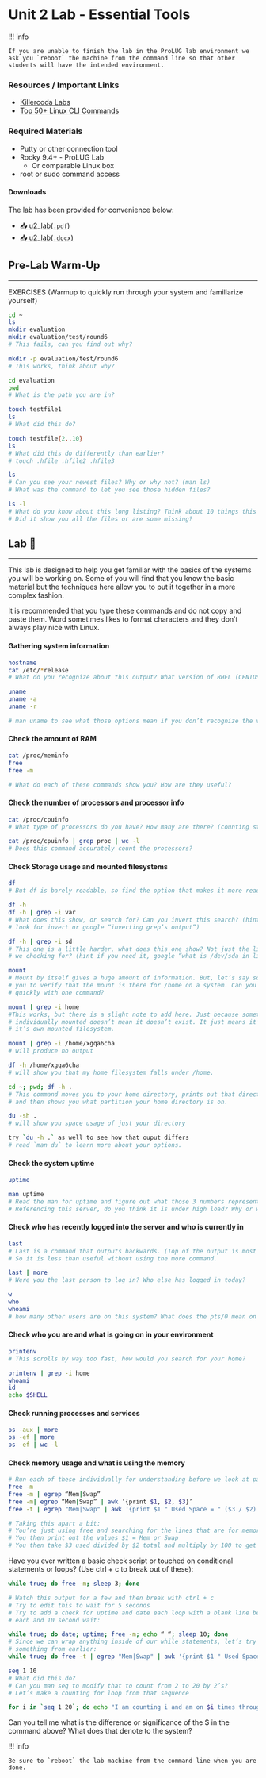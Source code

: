 # Unit 2 Lab - Essential Tools

!!! info

    If you are unable to finish the lab in the ProLUG lab environment we ask you `reboot` the machine from the command line so that other students will have the intended environment.

### Resources / Important Links

- [Killercoda Labs](https://killercoda.com/learn)
- [Top 50+ Linux CLI Commands](https://www.digitalocean.com/community/tutorials/linux-commands)

### Required Materials

- Putty or other connection tool
- Rocky 9.4+ - ProLUG Lab
  - Or comparable Linux box
- root or sudo command access

#### Downloads

The lab has been provided for convenience below:

- <a href="../../assets/lac/downloads/u2/u2_lab.pdf" target="_blank" download>📥 u2_lab(`.pdf`)</a>
- <a href="../../assets/lac/downloads/u2/u2_lab.docx" target="_blank" download>📥 u2_lab(`.docx`)</a>

## Pre-Lab Warm-Up

---

EXERCISES (Warmup to quickly run through your system and familiarize yourself)

```bash
cd ~
ls
mkdir evaluation
mkdir evaluation/test/round6
# This fails, can you find out why?

mkdir -p evaluation/test/round6
# This works, think about why?

cd evaluation
pwd
# What is the path you are in?

touch testfile1
ls
# What did this do?

touch testfile{2..10}
ls
# What did this do differently than earlier?
# touch .hfile .hfile2 .hfile3

ls
# Can you see your newest files? Why or why not? (man ls)
# What was the command to let you see those hidden files?

ls -l
# What do you know about this long listing? Think about 10 things this can show you.
# Did it show you all the files or are some missing?
```

## Lab 🧪

---

This lab is designed to help you get familiar with the basics of the systems you will be working on. Some of you will find that you know the basic material but the techniques here allow you to put it together in a more complex fashion.

It is recommended that you type these commands and do not copy and paste them. Word sometimes likes to format characters and they don’t always play nice with Linux.

#### Gathering system information

```bash
hostname
cat /etc/*release
# What do you recognize about this output? What version of RHEL (CENTOS) are we on?

uname
uname -a
uname -r

# man uname to see what those options mean if you don’t recognize the values
```

#### Check the amount of RAM

```bash
cat /proc/meminfo
free
free -m

# What do each of these commands show you? How are they useful?
```

#### Check the number of processors and processor info

```bash
cat /proc/cpuinfo
# What type of processors do you have? How many are there? (counting starts at 0)

cat /proc/cpuinfo | grep proc | wc -l
# Does this command accurately count the processors?
```

#### Check Storage usage and mounted filesystems

```bash
df
# But df is barely readable, so find the option that makes it more readable `man df`

df -h
df -h | grep -i var
# What does this show, or search for? Can you invert this search? (hint `man grep`
# look for invert or google “inverting grep’s output”)

df -h | grep -i sd
# This one is a little harder, what does this one show? Not just the line, what are
# we checking for? (hint if you need it, google “what is /dev/sda in linux”)

mount
# Mount by itself gives a huge amount of information. But, let’s say someone is asking
# you to verify that the mount is there for /home on a system. Can you check that
# quickly with one command?

mount | grep -i home
#This works, but there is a slight note to add here. Just because something isn’t
# individually mounted doesn’t mean it doesn’t exist. It just means it’s not part of
# it’s own mounted filesystem.

mount | grep -i /home/xgqa6cha
# will produce no output

df -h /home/xgqa6cha
# will show you that my home filesystem falls under /home.

cd ~; pwd; df -h .
# This command moves you to your home directory, prints out that directory,
# and then shows you what partition your home directory is on.

du -sh .
# will show you space usage of just your directory

try `du -h .` as well to see how that ouput differs
# read `man du` to learn more about your options.
```

#### Check the system uptime

```bash
uptime

man uptime
# Read the man for uptime and figure out what those 3 numbers represent.
# Referencing this server, do you think it is under high load? Why or why not?
```

#### Check who has recently logged into the server and who is currently in

```bash
last
# Last is a command that outputs backwards. (Top of the output is most recent).
# So it is less than useful without using the more command.

last | more
# Were you the last person to log in? Who else has logged in today?

w
who
whoami
# how many other users are on this system? What does the pts/0 mean on google?
```

#### Check who you are and what is going on in your environment

```bash
printenv
# This scrolls by way too fast, how would you search for your home?

printenv | grep -i home
whoami
id
echo $SHELL
```

#### Check running processes and services

```bash
ps -aux | more
ps -ef | more
ps -ef | wc -l
```

#### Check memory usage and what is using the memory

```bash
# Run each of these individually for understanding before we look at part b.
free -m
free -m | egrep “Mem|Swap”
free -m| egrep “Mem|Swap” | awk ‘{print $1, $2, $3}’
free -t | egrep "Mem|Swap" | awk '{print $1 " Used Space = " ($3 / $2) * 100"%"}'

# Taking this apart a bit:
# You’re just using free and searching for the lines that are for memory and swap
# You then print out the values $1 = Mem or Swap
# You then take $3 used divided by $2 total and multiply by 100 to get the percentage
```

Have you ever written a basic check script or touched on conditional statements or loops? (Use ctrl + c to break out of these):

```bash
while true; do free -m; sleep 3; done

# Watch this output for a few and then break with ctrl + c
# Try to edit this to wait for 5 seconds
# Try to add a check for uptime and date each loop with a blank line between
# each and 10 second wait:

while true; do date; uptime; free -m; echo “ “; sleep 10; done
# Since we can wrap anything inside of our while statements, let’s try adding
# something from earlier:
while true; do free -t | egrep "Mem|Swap" | awk '{print $1 " Used Space = " ($3 / $2) * 100"%"}'; sleep 3; done
```

```bash
seq 1 10
# What did this do?
# Can you man seq to modify that to count from 2 to 20 by 2’s?
# Let’s make a counting for loop from that sequence

for i in `seq 1 20`; do echo "I am counting i and am on $i times through the loop"; done
```

Can you tell me what is the difference or significance of the $ in the command above? What does that denote to the system?

!!! info

    Be sure to `reboot` the lab machine from the command line when you are done.
